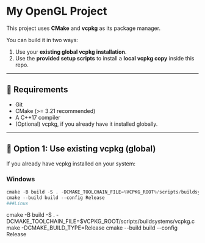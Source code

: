 # My OpenGL Project

This project uses **CMake** and **vcpkg** as its package manager.

You can build it in two ways:
1. Use your **existing global vcpkg installation**.
2. Use the **provided setup scripts** to install a **local vcpkg copy** inside this repo.

---

## 🔧 Requirements
- Git
- CMake (>= 3.21 recommended)
- A C++17 compiler
- (Optional) vcpkg, if you already have it installed globally.

---

## 🚀 Option 1: Use existing vcpkg (global)
If you already have vcpkg installed on your system:

### Windows
```powershell
cmake -B build -S . -DCMAKE_TOOLCHAIN_FILE=%VCPKG_ROOT%/scripts/buildsystems/vcpkg.cmake -DCMAKE_BUILD_TYPE=Release
cmake --build build --config Release
###Linux
```
cmake -B build -S . -DCMAKE_TOOLCHAIN_FILE=$VCPKG_ROOT/scripts/buildsystems/vcpkg.cmake -DCMAKE_BUILD_TYPE=Release
cmake --build build --config Release
